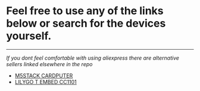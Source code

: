 # Feel free to use any of the links below or search for the devices yourself.
---
*If you dont feel comfortable with using aliexpress there are alternative sellers linked elsewhere in the repo*
- [M5STACK CARDPUTER](https://s.click.aliexpress.com/e/_on7mqmG)
- [LILYGO T EMBED CC1101](https://s.click.aliexpress.com/e/_on6dHhe)

